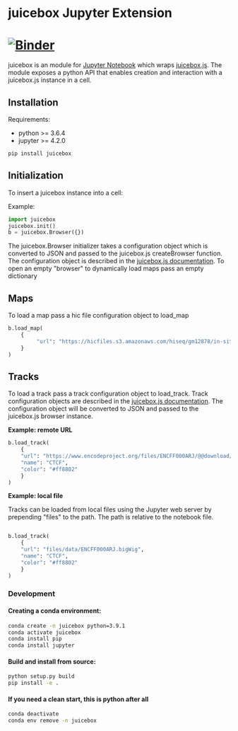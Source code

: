 
# juicebox Jupyter Extension

[![Binder](https://beta.mybinder.org/badge.svg)](https://mybinder.org/v2/gh/igvteam/juicebox-jupyter/main?filepath=examples)
=======


juicebox is an module for [Jupyter Notebook](http://jupyter.org/) which
wraps [juicebox.js](https://github.com/igvteam/juicebox.js).  The module exposes a python API that 
enables creation and interaction with a juicebox.js instance in a cell.  

## Installation

Requirements:
* python >= 3.6.4
* jupyter >= 4.2.0

```bash
pip install juicebox
```

## Initialization

To insert a juicebox instance into a cell:  


Example:

```python
import juicebox
juicebox.init()
b = juicebox.Browser({})
```

The juicebox.Browser initializer takes a configuration object which is converted to JSON and passed to the juicebox.js
createBrowser function.   The configuration object is described in the
[juicebox.js documentation](https://github.com/igvteam/juicebox.js#usage).  To open an empty "browser" to dynamically
load maps pass an empty dictionary


## Maps

To load a map pass a hic file configuration object to load_map

```python
b.load_map(
    {
         "url": "https://hicfiles.s3.amazonaws.com/hiseq/gm12878/in-situ/primary.hic"
    }
)
```

## Tracks

To load a track pass a track configuration object to load_track.  Track configuration
objects are described in the [juicebox.js documentation](https://github.com/igvteam/juicebox.js#usage).
The configuration object will be converted to JSON and passed to the juicebox.js browser
instance.


**Example: remote URL**

```python
b.load_track(
    {
    "url": "https://www.encodeproject.org/files/ENCFF000ARJ/@@download/ENCFF000ARJ.bigWig",
    "name": "CTCF",
    "color": "#ff8802"
    }
)
```

**Example: local file**

Tracks can be loaded from local files using the Jupyter web server by prepending "files" to the path.  The path
is relative to the notebook file.  

```python

b.load_track(
    {
    "url": "files/data/ENCFF000ARJ.bigWig",
    "name": "CTCF",
    "color": "#ff8802"
    }
)
```



### Development



#### Creating a conda environment:
```bash
conda create -n juicebox python=3.9.1
conda activate juicebox
conda install pip
conda install jupyter
```

#### Build and install from source:

```bash
python setup.py build  
pip install -e .
```

#### If you need a clean start, this is python after all
```bash
conda deactivate
conda env remove -n juicebox
```




